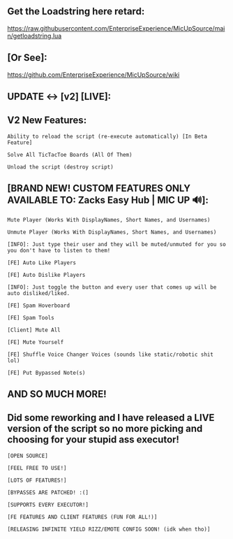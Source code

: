 ## Get the Loadstring here retard:
https://raw.githubusercontent.com/EnterpriseExperience/MicUpSource/main/getloadstring.lua

## [Or See]:
https://github.com/EnterpriseExperience/MicUpSource/wiki

## UPDATE <-> [v2] [LIVE]:

## V2 New Features:
`Ability to reload the script (re-execute automatically) [In Beta Feature]`

`Solve All TicTacToe Boards (All Of Them)`

`Unload the script (destroy script)`

## [BRAND NEW! CUSTOM FEATURES ONLY AVAILABLE TO: Zacks Easy Hub | MIC UP 🔊]:
`Mute Player (Works With DisplayNames, Short Names, and Usernames)`

`Unmute Player (Works With DisplayNames, Short Names, and Usernames)`

`[INFO]: Just type their user and they will be muted/unmuted for you so you don't have to listen to them!`

`[FE] Auto Like Players`

`[FE] Auto Dislike Players`

`[INFO]: Just toggle the button and every user that comes up will be auto disliked/liked.`

`[FE] Spam Hoverboard`

`[FE] Spam Tools`

`[Client] Mute All`

`[FE] Mute Yourself`

`[FE] Shuffle Voice Changer Voices (sounds like static/robotic shit lol)`

`[FE] Put Bypassed Note(s)`

## AND SO MUCH MORE!


## Did some reworking and I have released a LIVE version of the script so no more picking and choosing for your stupid ass executor!

`[OPEN SOURCE]`

`[FEEL FREE TO USE!]`

`[LOTS OF FEATURES!]`

`[BYPASSES ARE PATCHED! :(]`

`[SUPPORTS EVERY EXECUTOR!]`

`[FE FEATURES AND CLIENT FEATURES (FUN FOR ALL!)]`

`[RELEASING INFINITE YIELD RIZZ/EMOTE CONFIG SOON! (idk when tho)]`
